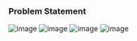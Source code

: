 ### Problem Statement

![image](https://user-images.githubusercontent.com/36649115/40571013-35dffa3c-6046-11e8-89f6-aade9b6c81d1.png)
![image](https://user-images.githubusercontent.com/36649115/40571022-5d984ff2-6046-11e8-94cc-71780d9cf4b4.png)
![image](https://user-images.githubusercontent.com/36649115/40571033-9bccd806-6046-11e8-9076-5f168d1bdb58.png)
![image](https://user-images.githubusercontent.com/36649115/40571036-afcedd68-6046-11e8-9560-f0b8522e770b.png)
